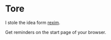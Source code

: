 # Tore

I stole the idea form [rexim]("https://github.com/rexim/tore").

Get reminders on the start page of your browser.